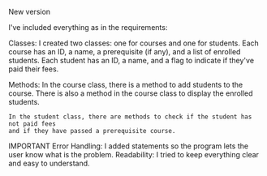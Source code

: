 New version

I've included everything as in the requirements:

Classes:
	I created two classes: one for courses and one for students.
	Each course has an ID, a name, a prerequisite (if any), and a list of enrolled students.
	Each student has an ID, a name, and a flag to indicate if they've paid their fees.

Methods:
	In the course class, there is a method to add students to the course. 
	There is also a method in the course class to display the enrolled students.

	In the student class, there are methods to check if the student has not paid fees 
	and if they have passed a prerequisite course.

IMPORTANT
Error Handling: I added statements so the program lets the user know what is the problem.
Readability: I tried to keep everything clear and easy to understand.



